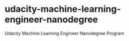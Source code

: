 # udacity-machine-learning-engineer-nanodegree
Udacity Machine Learning Engineer Nanodegree Program
